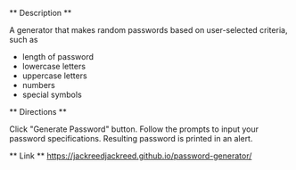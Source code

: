 ** Description **

A  generator that makes random passwords based on user-selected criteria, such as

- length of password
- lowercase letters
- uppercase letters
- numbers
- special symbols

** Directions **

Click "Generate Password" button. Follow the prompts to input your password specifications. Resulting password is printed in an alert.

** Link **
https://jackreedjackreed.github.io/password-generator/
